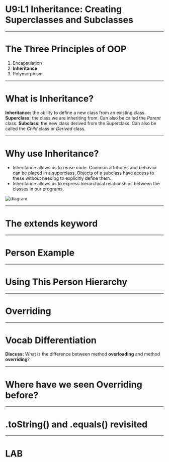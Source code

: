 # U9:L1 Inheritance: Creating Superclasses and Subclasses

---
# The Three Principles of OOP

1. Encapsulation
2. **Inheritance**
3. Polymorphism

---
# What is Inheritance?

**Inheritance:** the ability to define a new class from an existing class.
**Superclass:** the class we are inheriting from. Can also be called the *Parent* class.
**Subclass:** the new class derived from the Superclass. Can also be called the *Child* class or *Derived* class.
 
---
# Why use Inheritance?

* Inheritance allows us to reuse code. Common attributes and behavior can be placed in a superclass. Objects of a subclass have access to these without needing to explicitly define them.
* Inheritance allows us to express hierarchical relationships between the classes in our programs.

![diagram](C:\Users\dlamson\Desktop\code\img\Hiearchy.png)

---
# The extends keyword

---
# Person Example

---
# Using This Person Hierarchy

---
# Overriding

---
# Vocab Differentiation

**Discuss:** What is the difference between method **overloading** and method **overriding**?

---
# Where have we seen Overriding before?

---
# .toString() and .equals() revisited

---
# LAB 

